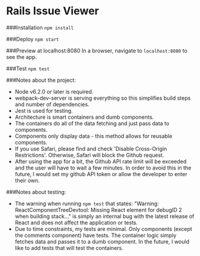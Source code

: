 # Rails Issue Viewer

###Installation
`npm install`

###Deploy
`npm start`

###Preview at localhost:8080
In a browser, navigate to `localhost:8080` to see the app.

###Test
`npm test`

###Notes about the project:
- Node v6.2.0 or later is required.
- webpack-dev-server is serving everything so this simplifies build steps and number of dependencies.
- Jest is used for testing.
- Architecture is smart containers and dumb components.
- The containers do all of the data fetching and just pass data to components.
- Components only display data - this method allows for reusable components.
- If you use Safari, please find and check 'Disable Cross-Origin Restrictions'. Otherwise, Safari will block the Github request.
- After using the app for a bit, the Github API rate limit will be exceeded and the user will have to wait a few minutes. In order to avoid this in the future, I would set my github API token or allow the developer to enter their own.

###Notes about testing:
- The warning when running `npm test` that states: "Warning: ReactComponentTreeDevtool: Missing React element for debugID 2 when building stack..." is simply an internal bug with the latest release of React and does not affect the application or tests.
- Due to time constraints, my tests are minimal. Only components (except the comments component) have tests. The container logic simply fetches data and passes it to a dumb component. In the future, I would like to add tests that will test the containers.